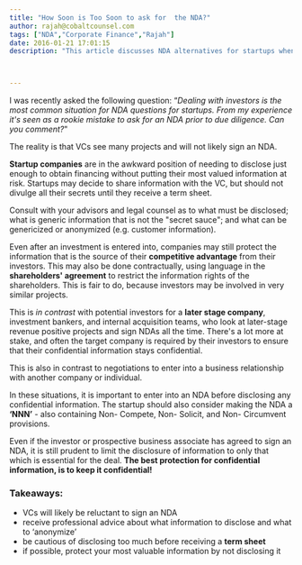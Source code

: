 ```yaml
---
title: "How Soon is Too Soon to ask for  the NDA?"
author: rajah@cobaltcounsel.com
tags: ["NDA","Corporate Finance","Rajah"]
date: 2016-01-21 17:01:15
description: "This article discusses NDA alternatives for startups when dealing with investors."



---
```


I was recently asked the following question: “*Dealing with investors is the most common situation for NDA questions for startups. From my experience it's seen as a rookie mistake to ask for an NDA prior to due diligence.  Can you comment?*"

 

The reality is that VCs see many projects and will not likely sign an NDA.

**Startup companies** are in the awkward position of needing to disclose just enough to obtain financing without putting their most valued information at risk. Startups may decide to share information with the VC, but should not divulge all their secrets until they receive a term sheet.

Consult with your advisors and legal counsel as to what must be disclosed; what is generic information that is not the "secret sauce"; and what can be genericized or anonymized (e.g. customer information).

Even after an investment is entered into, companies may still protect the information that is the source of their **competitive advantage** from their investors. This may also be done contractually, using language in the **shareholders' agreement** to restrict the information rights of the shareholders. This is fair to do, because  investors may be involved in very similar projects.

This is *in contrast* with potential investors for a **later stage company**, investment bankers, and internal acquisition teams, who look at later-stage revenue positive projects and sign NDAs all the time. There's a lot more at stake, and often the target company is required by their investors to ensure that their confidential information stays confidential.

This is also in contrast to negotiations to enter into a business relationship with another company or individual.

In these situations, it is important to enter into an NDA before disclosing any confidential information. The startup should also consider making the NDA a **‘NNN’** - also containing Non- Compete, Non- Solicit, and Non- Circumvent provisions.

Even if the investor or prospective business associate has agreed to sign an NDA, it is still prudent to limit the disclosure of information to only that which is essential for the deal. **The best protection for confidential information, is to keep it confidential!**

 

### Takeaways:

- VCs will likely be reluctant to sign an NDA
- receive professional advice about what information to disclose and what to ‘anonymize’
- be cautious of disclosing too much before receiving a **term sheet**
- if possible, protect your most valuable information by not disclosing it
